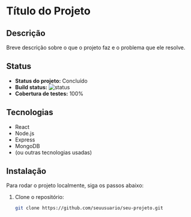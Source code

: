 # Título do Projeto

## Descrição
Breve descrição sobre o que o projeto faz e o problema que ele resolve.

## Status
- **Status do projeto:** Concluído
- **Build status:** ![status](https://img.shields.io/badge/build-passed-success)
- **Cobertura de testes:** 100%

## Tecnologias
- React
- Node.js
- Express
- MongoDB
- (ou outras tecnologias usadas)

## Instalação
Para rodar o projeto localmente, siga os passos abaixo:

1. Clone o repositório:
   ```bash
   git clone https://github.com/seuusuario/seu-projeto.git

